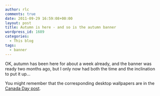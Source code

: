 ```yaml
---
author: rlc
comments: true
date: 2011-09-29 16:59:08+00:00
layout: post
title: Autumn is here - and so is the autumn banner
wordpress_id: 1689
categories:
  - This blog
tags:
  - banner
---
```


OK, autumn has been here for about a week already, and the banner was ready two months ago, but I only now had both the time and the inclination to put it up...

You might remember that the corresponding desktop wallpapers are in the [Canada Day post](http://rlc.vlinder.ca/blog/2011/07/happy-canada-day/).
